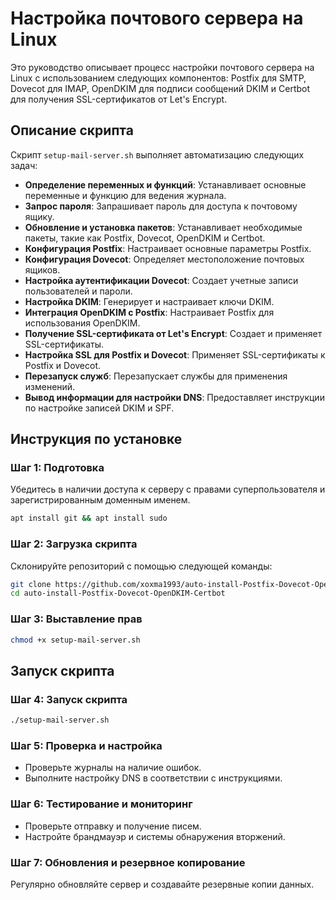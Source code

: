 # Настройка почтового сервера на Linux

Это руководство описывает процесс настройки почтового сервера на Linux с использованием следующих компонентов: Postfix для SMTP, Dovecot для IMAP, OpenDKIM для подписи сообщений DKIM и Certbot для получения SSL-сертификатов от Let's Encrypt.

## Описание скрипта

Скрипт `setup-mail-server.sh` выполняет автоматизацию следующих задач:

- **Определение переменных и функций**: Устанавливает основные переменные и функцию для ведения журнала.
- **Запрос пароля**: Запрашивает пароль для доступа к почтовому ящику.
- **Обновление и установка пакетов**: Устанавливает необходимые пакеты, такие как Postfix, Dovecot, OpenDKIM и Certbot.
- **Конфигурация Postfix**: Настраивает основные параметры Postfix.
- **Конфигурация Dovecot**: Определяет местоположение почтовых ящиков.
- **Настройка аутентификации Dovecot**: Создает учетные записи пользователей и пароли.
- **Настройка DKIM**: Генерирует и настраивает ключи DKIM.
- **Интеграция OpenDKIM с Postfix**: Настраивает Postfix для использования OpenDKIM.
- **Получение SSL-сертификата от Let's Encrypt**: Создает и применяет SSL-сертификаты.
- **Настройка SSL для Postfix и Dovecot**: Применяет SSL-сертификаты к Postfix и Dovecot.
- **Перезапуск служб**: Перезапускает службы для применения изменений.
- **Вывод информации для настройки DNS**: Предоставляет инструкции по настройке записей DKIM и SPF.




## Инструкция по установке


### Шаг 1: Подготовка

Убедитесь в наличии доступа к серверу с правами суперпользователя и зарегистрированным доменным именем.
```bash
apt install git && apt install sudo
```

### Шаг 2: Загрузка скрипта

Склонируйте репозиторий с помощью следующей команды:

```bash
git clone https://github.com/xoxma1993/auto-install-Postfix-Dovecot-OpenDKIM-Certbot.git
cd auto-install-Postfix-Dovecot-OpenDKIM-Certbot
```

### Шаг 3: Выставление прав

```bash
chmod +x setup-mail-server.sh
```

## Запуск скрипта

### Шаг 4: Запуск скрипта

```bash
./setup-mail-server.sh
```

### Шаг 5: Проверка и настройка

- Проверьте журналы на наличие ошибок.
- Выполните настройку DNS в соответствии с инструкциями.

### Шаг 6: Тестирование и мониторинг

- Проверьте отправку и получение писем.
- Настройте брандмауэр и системы обнаружения вторжений.

### Шаг 7: Обновления и резервное копирование

Регулярно обновляйте сервер и создавайте резервные копии данных.